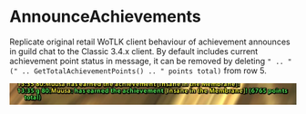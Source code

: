 # AnnounceAchievements
Replicate original retail WoTLK client behaviour of achievement announces in guild chat to the Classic 3.4.x client. By default includes current achievement point status in message, it can be removed by deleting `" .. " (" .. GetTotalAchievementPoints() .. " points total)` from row 5.

![Example](msg.jpg)
